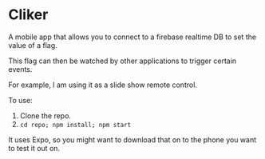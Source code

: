 # Cliker

A mobile app that allows you to connect to a firebase realtime DB to set the value of a flag.

This flag can then be watched by other applications to trigger certain events.

For example, I am using it as a slide show remote control.

To use:
1. Clone the repo.
2. `cd repo; npm install; npm start`

It uses Expo, so you might want to download that on to the phone you want to test it out on.
